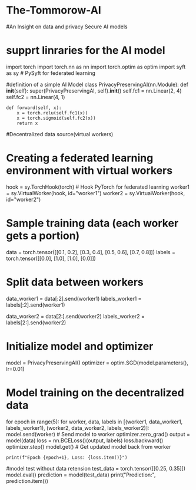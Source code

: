 # The-Tommorow-AI
#An Insight on data and privacy Secure AI models

# supprt linraries for the AI model
import torch
import torch.nn as nn
import torch.optim as optim
import syft as sy  # PySyft for federated learning

#definition of a simple AI Model
class PrivacyPreservingAI(nn.Module):
    def __init__(self):
        super(PrivacyPreservingAI, self).__init__()
        self.fc1 = nn.Linear(2, 4)
        self.fc2 = nn.Linear(4, 1)

    def forward(self, x):
        x = torch.relu(self.fc1(x))
        x = torch.sigmoid(self.fc2(x))
        return x
#Decentralized data source(virtual workers)
# Creating  a federated learning environment with virtual workers
hook = sy.TorchHook(torch)  # Hook PyTorch for federated learning
worker1 = sy.VirtualWorker(hook, id="worker1")
worker2 = sy.VirtualWorker(hook, id="worker2")

# Sample training data (each worker gets a portion)
data = torch.tensor([[0.1, 0.2], [0.3, 0.4], [0.5, 0.6], [0.7, 0.8]])
labels = torch.tensor([[0.0], [1.0], [1.0], [0.0]])

# Split data between workers
data_worker1 = data[:2].send(worker1)
labels_worker1 = labels[:2].send(worker1)

data_worker2 = data[2:].send(worker2)
labels_worker2 = labels[2:].send(worker2)

# Initialize model and optimizer
model = PrivacyPreservingAI()
optimizer = optim.SGD(model.parameters(), lr=0.01)

# Model training  on the  decentralized data
for epoch in range(5):
    for worker, data, labels in [(worker1, data_worker1, labels_worker1), (worker2, data_worker2, labels_worker2)]:
        model.send(worker)  # Send model to worker
        optimizer.zero_grad()
        output = model(data)
        loss = nn.BCELoss()(output, labels)
        loss.backward()
        optimizer.step()
        model.get()  # Get updated model back from worker

    print(f"Epoch {epoch+1}, Loss: {loss.item()}")

#model test without data retension
test_data = torch.tensor([[0.25, 0.35]])
model.eval()
prediction = model(test_data)
print("Prediction:", prediction.item())


